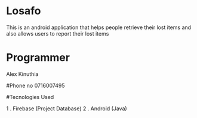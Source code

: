 # Losafo
This is an android application that helps people retrieve their lost items and also allows users to report their lost items

# Programmer
Alex Kinuthia

#Phone no
0716007495

#Tecnologies  Used

1 . Firebase (Project Database)
2 . Android (Java)

